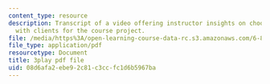 ```yaml
---
content_type: resource
description: Transcript of a video offering instructor insights on choosing and collaborating
  with clients for the course project.
file: /media/https%3A/open-learning-course-data-rc.s3.amazonaws.com/6-811-principles-and-practice-of-assistive-technology-fall-2014/08d6afa2ebe92c81c3ccfc1d6b5967ba_Wup3xqOvvpA.pdf
file_type: application/pdf
resourcetype: Document
title: 3play pdf file
uid: 08d6afa2-ebe9-2c81-c3cc-fc1d6b5967ba
---
```


